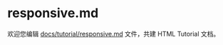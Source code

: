 responsive.md
===

欢迎您编辑 <a target="__blank" href="https://github.com/jaywcjlove/html-tutorial/blob/main/docs/tutorial/responsive.md">docs/tutorial/responsive.md</a> 文件，共建 HTML Tutorial 文档。
